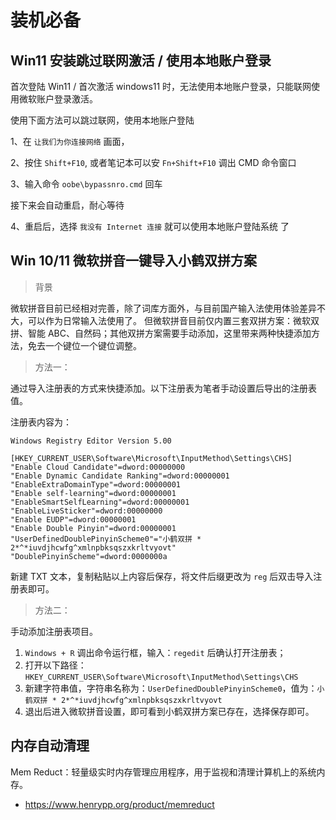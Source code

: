 # 装机必备

## Win11 安装跳过联网激活 / 使用本地账户登录

首次登陆 Win11 / 首次激活 windows11 时，无法使用本地账户登录，只能联网使用微软账户登录激活。

使用下面方法可以跳过联网，使用本地账户登陆

1、在 ` 让我们为你连接网络 ` 画面，

2、按住  `Shift+F10`, 或者笔记本可以安 `Fn+Shift+F10` 调出 CMD 命令窗口

3、输入命令 `oobe\bypassnro.cmd` 回车

接下来会自动重启，耐心等待

4、重启后，选择 ` 我没有 Internet 连接 ` 就可以使用本地账户登陆系统
了

## Win 10/11 微软拼音一键导入小鹤双拼方案

> 背景

微软拼音目前已经相对完善，除了词库方面外，与目前国产输入法使用体验差异不大，可以作为日常输入法使用了。
但微软拼音目前仅内置三套双拼方案：微软双拼、智能 ABC、自然码；其他双拼方案需要手动添加，这里带来两种快捷添加方法，免去一个键位一个键位调整。

> 方法一：

通过导入注册表的方式来快捷添加。以下注册表为笔者手动设置后导出的注册表值。

注册表内容为：

```reg
Windows Registry Editor Version 5.00

[HKEY_CURRENT_USER\Software\Microsoft\InputMethod\Settings\CHS]
"Enable Cloud Candidate"=dword:00000000
"Enable Dynamic Candidate Ranking"=dword:00000001
"EnableExtraDomainType"=dword:00000001
"Enable self-learning"=dword:00000001
"EnableSmartSelfLearning"=dword:00000001
"EnableLiveSticker"=dword:00000000
"Enable EUDP"=dword:00000001
"Enable Double Pinyin"=dword:00000001
"UserDefinedDoublePinyinScheme0"="小鹤双拼 * 2*^*iuvdjhcwfg^xmlnpbksqszxkrltvyovt"
"DoublePinyinScheme"=dword:0000000a
```

新建 TXT 文本，复制粘贴以上内容后保存，将文件后缀更改为 `reg` 后双击导入注册表即可。

> 方法二：

手动添加注册表项目。

1. `Windows + R` 调出命令运行框，输入：`regedit` 后确认打开注册表；
2. 打开以下路径：`HKEY_CURRENT_USER\Software\Microsoft\InputMethod\Settings\CHS`
3. 新建字符串值，字符串名称为：`UserDefinedDoublePinyinScheme0`，值为：`小鹤双拼 * 2*^*iuvdjhcwfg^xmlnpbksqszxkrltvyovt`
4. 退出后进入微软拼音设置，即可看到小鹤双拼方案已存在，选择保存即可。

## 内存自动清理

Mem Reduct：轻量级实时内存管理应用程序，用于监视和清理计算机上的系统内存。

- https://www.henrypp.org/product/memreduct
